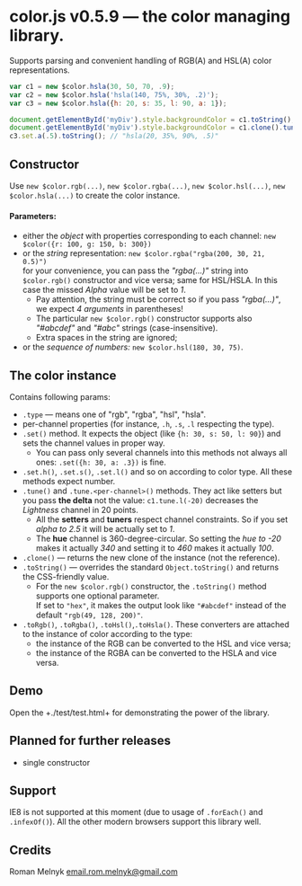 # color.js v0.5.9 &mdash; the color managing library.
Supports parsing and convenient handling of RGB(A) and HSL(A) color representations.

```javascript
var c1 = new $color.hsla(30, 50, 70, .9);
var c2 = new $color.hsla('hsla(140, 75%, 30%, .2)');
var c3 = new $color.hsla({h: 20, s: 35, l: 90, a: 1});

document.getElementById('myDiv').style.backgroundColor = c1.toString();
document.getElementById('myDiv').style.backgroundColor = c1.clone().tune({l: -20}).toString(); // a bit lighter
c3.set.a(.5).toString(); // "hsla(20, 35%, 90%, .5)"
```
## Constructor
Use `new $color.rgb(...)`, `new $color.rgba(...)`, `new $color.hsl(...)`, `new $color.hsla(...)` to create the color instance.
#### Parameters:
* either the *object* with properties corresponding to each channel: `new $color({r: 100, g: 150, b: 300})`
* or the *string* representation: `new $color.rgba("rgba(200, 30, 21, 0.5)")`  
for your convenience, you can pass the _"rgba(...)"_ string into `$color.rgb()` constructor and vice versa; same for HSL/HSLA. In this case the missed _Alpha_ value will be set to _1_.
  * Pay attention, the string must be correct so if you pass _"rgba(...)"_, we expect _4 arguments_ in parentheses!
  * The particular `new $color.rgb()` constructor supports also _"#abcdef"_ and _"#abc"_ strings (case-insensitive).
  * Extra spaces in the string are ignored;
* or the *sequence of numbers:* `new $color.hsl(180, 30, 75)`.

## The color instance
Contains following params:
* `.type` &mdash; means one of "rgb", "rgba", "hsl", "hsla".
* per-channel properties (for instance, `.h`, `.s`, `.l` respecting the type).
* `.set()` method. It expects the object (like `{h: 30, s: 50, l: 90}`) and sets the channel values in proper way.
  * You can pass only several channels into this methods not always all ones: `.set({h: 30, a: .3})` is fine.
* `.set.h()`, `.set.s()`, `.set.l()` and so on according to color type. All these methods expect number.
* `.tune()` and `.tune.<per-channel>()` methods. They act like setters but you pass **the delta** not the value: `c1.tune.l(-20)` decreases the _Lightness_ channel in 20 points.
  * All the **setters** and **tuners** respect channel constraints. So if you set _alpha to 2.5_ it will be actually set to _1_.
  * The **hue** channel is 360-degree-circular. So setting the _hue to -20_ makes it actually _340_ and setting it to _460_ makes it actually _100_.
* `.clone()` &mdash; returns the new clone of the instance (not the reference).
* `.toString()` &mdash; overrides the standard `Object.toString()` and returns the CSS-friendly value.
  * For the `new $color.rgb()` constructor, the `.toString()` method supports one optional parameter.  
   If set to `"hex"`, it makes the output look like `"#abcdef"` instead of the default `"rgb(49, 128, 200)"`.
* `.toRgb()`, `.toRgba()`, `.toHsl()`,`.toHsla()`. These converters are attached to the instance of color according to the type:
  * the instance of the RGB can be converted to the HSL and vice versa;
  * the instance of the RGBA can be converted to the HSLA and vice versa.

## Demo
Open the +./test/test.html+ for demonstrating the power of the library.

## Planned for further releases
* single constructor

## Support
IE8 is not supported at this moment (due to usage of `.forEach()` and `.infexOf()`). All the other modern browsers support this library well.

## Credits
Roman Melnyk <email.rom.melnyk@gmail.com>
